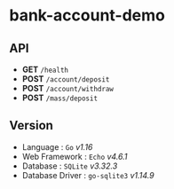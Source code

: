 # bank-account-demo

## API
- **GET** `/health`
- **POST** `/account/deposit`
- **POST** `/account/withdraw`
- **POST** `/mass/deposit`

## Version
- Language : `Go` _v1.16_
- Web Framework : `Echo` _v4.6.1_
- Database : `SQLite` _v3.32.3_
- Database Driver : `go-sqlite3` _v1.14.9_
